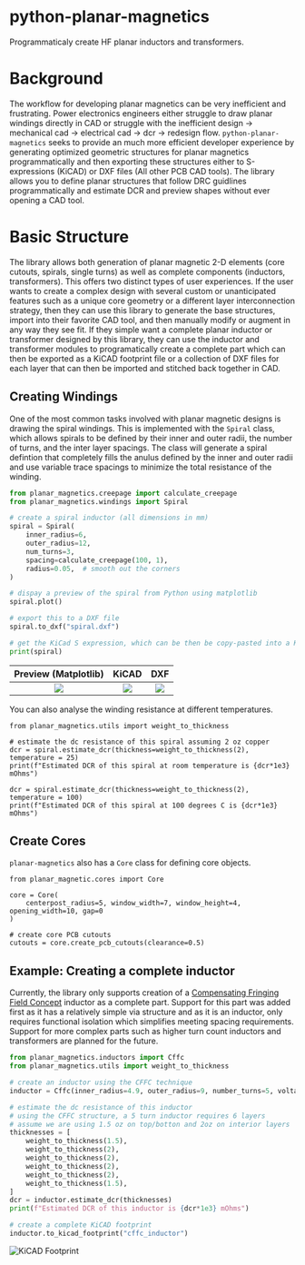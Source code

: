 # python-planar-magnetics
Programmaticaly create HF planar inductors and transformers.

# Background
The workflow for developing planar magnetics can be very inefficient and frustrating.  Power electronics engineers either struggle to draw planar windings directly in CAD or struggle with the inefficient design -> mechanical cad -> electrical cad -> dcr -> redesign flow.  `python-planar-magnetics` seeks to provide an much more efficient developer experience by generating optimized geometric structures for planar magnetics programmatically and then exporting these structures either to S-expressions (KiCAD) or DXF files (All other PCB CAD tools).  The library allows you to define planar structures that follow DRC guidlines programmatically and estimate DCR and preview shapes without ever opening a CAD tool.

# Basic Structure
The library allows both generation of planar magnetic 2-D elements (core cutouts, spirals, single turns) as well as complete components (inductors, transformers).  This offers two distinct types of user experiences.  If the user wants to create a complex design with several custom or unanticipated features such as a unique core geometry or a different layer interconnection strategy, then they can use this library to generate the base structures, import into their favorite CAD tool, and then manually modify or augment in any way they see fit.  If they simple want a complete planar inductor or transformer designed by this library, they can use the inductor and transformer modules to programatically create a complete part which can then be exported as a KiCAD footprint file or a collection of DXF files for each layer that can then be imported and stitched back together in CAD.

## Creating Windings
One of the most common tasks involved with planar magnetic designs is drawing the spiral windings.  This is implemented with the `Spiral` class, which allows spirals to be defined by their inner and outer radii, the number of turns, and the inter layer spacings.  The class will generate a spiral defintion that completely fills the anulus defined by the inner and outer radii and use variable trace spacings to minimize the total resistance of the winding.

```python
from planar_magnetics.creepage import calculate_creepage
from planar_magnetics.windings import Spiral

# create a spiral inductor (all dimensions in mm)
spiral = Spiral(
    inner_radius=6,
    outer_radius=12,
    num_turns=3,
    spacing=calculate_creepage(100, 1),
    radius=0.05,  # smooth out the corners
)

# dispay a preview of the spiral from Python using matplotlib
spiral.plot()

# export this to a DXF file
spiral.to_dxf("spiral.dxf")

# get the KiCad S expression, which can be then be copy-pasted into a KiCAD footprint file and edited from the footprint editer
print(spiral)
```

Preview (Matplotlib)       |  KiCAD                    |  DXF
:-------------------------:|:-------------------------:|:--------------------------:
![](https://github.com/dzimmanck/python-planar-magnetics/blob/main/images/3turn_spiral_matplotlib.png?raw=True)  |  ![](https://github.com/dzimmanck/python-planar-magnetics/blob/main/images/3turn_spiral_kicad.png?raw=True)  |  ![](https://github.com/dzimmanck/python-planar-magnetics/blob/main/images/3turn_spiral_dxf.png?raw=True)

You can also analyse the winding resistance at different temperatures.

```
from planar_magnetics.utils import weight_to_thickness

# estimate the dc resistance of this spiral assuming 2 oz copper
dcr = spiral.estimate_dcr(thickness=weight_to_thickness(2), temperature = 25)
print(f"Estimated DCR of this spiral at room temperature is {dcr*1e3} mOhms")

dcr = spiral.estimate_dcr(thickness=weight_to_thickness(2), temperature = 100)
print(f"Estimated DCR of this spiral at 100 degrees C is {dcr*1e3} mOhms")
```

## Create Cores
`planar-magnetics` also has a `Core` class for defining core objects.

```
from planar_magnetic.cores import Core

core = Core(
    centerpost_radius=5, window_width=7, window_height=4, opening_width=10, gap=0
)

# create core PCB cutouts
cutouts = core.create_pcb_cutouts(clearance=0.5)
```


## Example: Creating a complete inductor

Currently, the library only supports creation of a [Compensating Fringing Field Concept](https://www.psma.com/sites/default/files/uploads/files/Introduction%20of%20the%20CFFC-Compensating%20Fringing%20Field%20Concept%20Schaefer%2C%20ETH%20Zurich.pdf) inductor as a complete part.  Support for this part was added first as it has a relatively simple via structure and as it is an inductor, only requires functional isolation which simplifies meeting spacing requirements.  Support for more complex parts such as higher turn count inductors and transformers are planned for the future.

```python
from planar_magnetics.inductors import Cffc
from planar_magnetics.utils import weight_to_thickness

# create an inductor using the CFFC technique
inductor = Cffc(inner_radius=4.9, outer_radius=9, number_turns=5, voltage=500)

# estimate the dc resistance of this inductor
# using the CFFC structure, a 5 turn inductor requires 6 layers
# assume we are using 1.5 oz on top/botton and 2oz on interior layers
thicknesses = [
    weight_to_thickness(1.5),
    weight_to_thickness(2),
    weight_to_thickness(2),
    weight_to_thickness(2),
    weight_to_thickness(2),
    weight_to_thickness(1.5),
]
dcr = inductor.estimate_dcr(thicknesses)
print(f"Estimated DCR of this inductor is {dcr*1e3} mOhms")

# create a complete KiCAD footprint
inductor.to_kicad_footprint("cffc_inductor")
```

![KiCAD Footprint](https://github.com/dzimmanck/python-planar-magnetics/blob/main/images/cffc_kicad_footprint.png?raw=True)
